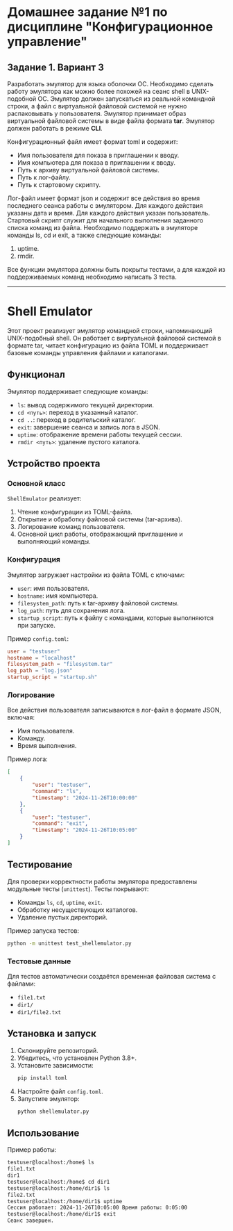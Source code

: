 # Домашнее задание №1 по дисциплине "Конфигурационное управление"

## Задание 1. Вариант 3

Разработать эмулятор для языка оболочки ОС. Необходимо сделать работу эмулятора 
как можно более похожей на сеанс shell в UNIX-подобной ОС. Эмулятор должен запускаться
из реальной командной строки, а файл с виртуальной файловой системой не нужно распаковывать 
у пользователя. Эмулятор принимает образ виртуальной файловой системы в виде файла формата 
**tar**. Эмулятор должен работать в режиме **CLI**.

Конфигурационный файл имеет формат toml и содержит:
- Имя пользователя для показа в приглашении к вводу.
- Имя компьютера для показа в приглашении к вводу.
- Путь к архиву виртуальной файловой системы.
- Путь к лог-файлу.
- Путь к стартовому скрипту.

Лог-файл имеет формат json и содержит все действия во время последнего сеанса работы с 
эмулятором. Для каждого действия указаны дата и время. Для каждого действия указан пользователь.
Стартовый скрипт служит для начального выполнения заданного списка команд из файла.
Необходимо поддержать в эмуляторе команды ls, cd и exit, а также следующие команды:

1. uptime.
2. rmdir.

Все функции эмулятора должны быть покрыты тестами, а для каждой из поддерживаемых 
команд необходимо написать 3 теста.

--- 

# Shell Emulator

Этот проект реализует эмулятор командной строки, напоминающий UNIX-подобный shell. 
Он работает с виртуальной файловой системой в формате tar, читает конфигурацию из файла TOML 
и поддерживает базовые команды управления файлами и каталогами.

## Функционал

Эмулятор поддерживает следующие команды:
- `ls`: вывод содержимого текущей директории.
- `cd <путь>`: переход в указанный каталог.
- `cd ..`: переход в родительский каталог.
- `exit`: завершение сеанса и запись лога в JSON.
- `uptime`: отображение времени работы текущей сессии.
- `rmdir <путь>`: удаление пустого каталога.

## Устройство проекта

### Основной класс

`ShellEmulator` реализует:
1. Чтение конфигурации из TOML-файла.
2. Открытие и обработку файловой системы (tar-архива).
3. Логирование команд пользователя.
4. Основной цикл работы, отображающий приглашение и выполняющий команды.

### Конфигурация

Эмулятор загружает настройки из файла TOML с ключами:
- `user`: имя пользователя.
- `hostname`: имя компьютера.
- `filesystem_path`: путь к tar-архиву файловой системы.
- `log_path`: путь для сохранения лога.
- `startup_script`: путь к файлу с командами, которые выполняются при запуске.

Пример `config.toml`:
```toml
user = "testuser"
hostname = "localhost"
filesystem_path = "filesystem.tar"
log_path = "log.json"
startup_script = "startup.sh"
```

### Логирование

Все действия пользователя записываются в лог-файл в формате JSON, включая:
- Имя пользователя.
- Команду.
- Время выполнения.

Пример лога:
```json
[
    {
        "user": "testuser",
        "command": "ls",
        "timestamp": "2024-11-26T10:00:00"
    },
    {
        "user": "testuser",
        "command": "exit",
        "timestamp": "2024-11-26T10:05:00"
    }
]
```

## Тестирование

Для проверки корректности работы эмулятора предоставлены модульные тесты (`unittest`). 
Тесты покрывают:
- Команды `ls`, `cd`, `uptime`, `exit`.
- Обработку несуществующих каталогов.
- Удаление пустых директорий.

Пример запуска тестов:
```bash
python -m unittest test_shellemulator.py
```

### Тестовые данные

Для тестов автоматически создаётся временная файловая система с файлами:
- `file1.txt`
- `dir1/`
- `dir1/file2.txt`

## Установка и запуск

1. Склонируйте репозиторий.
2. Убедитесь, что установлен Python 3.8+.
3. Установите зависимости:
   ```bash
   pip install toml
   ```
4. Настройте файл `config.toml`.
5. Запустите эмулятор:
   ```bash
   python shellemulator.py
   ```

## Использование

Пример работы:
```bash
testuser@localhost:/home$ ls
file1.txt
dir1
testuser@localhost:/home$ cd dir1
testuser@localhost:/home/dir1$ ls
file2.txt
testuser@localhost:/home/dir1$ uptime
Сессия работает: 2024-11-26T10:05:00 Время работы: 0:05:00
testuser@localhost:/home/dir1$ exit
Сеанс завершен.
```